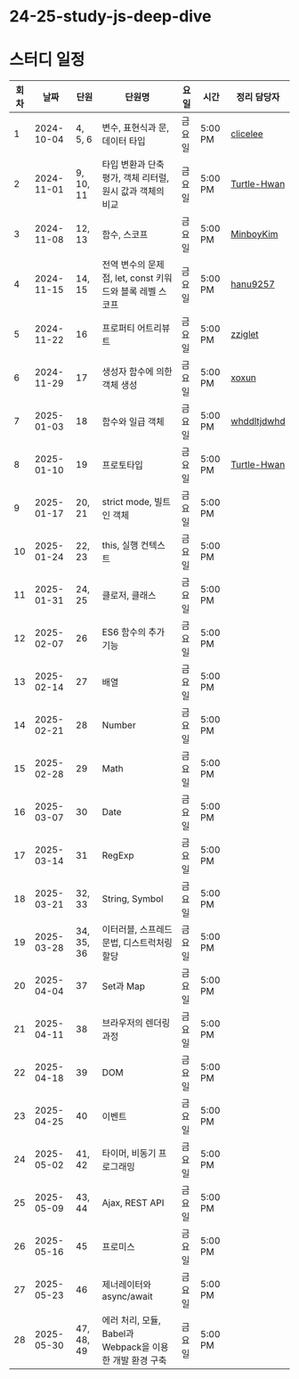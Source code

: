# 24-25-study-js-deep-dive

# 스터디 일정

| 회차  | 날짜         | 단원         | 단원명                                     | 요일  | 시간      | 정리 담당자                                        |
| --- | ---------- | ---------- | --------------------------------------- | --- | ------- | --------------------------------------------- |
| 1   | 2024-10-04 | 4, 5, 6    | 변수, 표현식과 문, 데이터 타입                      | 금요일 | 5:00 PM | [clicelee](https://github.com/clicelee)       |
| 2   | 2024-11-01 | 9, 10, 11  | 타입 변환과 단축 평가, 객체 리터럴, 원시 값과 객체의 비교      | 금요일 | 5:00 PM | [Turtle-Hwan](https://github.com/Turtle-Hwan) |
| 3   | 2024-11-08 | 12, 13     | 함수, 스코프                                 | 금요일 | 5:00 PM | [MinboyKim](https://github.com/MinboyKim)     |
| 4   | 2024-11-15 | 14, 15     | 전역 변수의 문제점, let, const 키워드와 블록 레벨 스코프   | 금요일 | 5:00 PM | [hanu9257](https://github.com/hanu9257)       |
| 5   | 2024-11-22 | 16         | 프로퍼티 어트리뷰트                              | 금요일 | 5:00 PM | [zziglet](https://github.com/zziglet)         |
| 6   | 2024-11-29 | 17         | 생성자 함수에 의한 객체 생성                        | 금요일 | 5:00 PM | [xoxun](https://github.com/xoxun)             |
| 7   | 2025-01-03 | 18         | 함수와 일급 객체                               | 금요일 | 5:00 PM | [whddltjdwhd](https://github.com/whddltjdwhd) |
| 8   | 2025-01-10 | 19         | 프로토타입                                   | 금요일 | 5:00 PM | [Turtle-Hwan](https://github.com/Turtle-Hwan) |
| 9   | 2025-01-17 | 20, 21     | strict mode, 빌트인 객체                     | 금요일 | 5:00 PM |                                               |
| 10  | 2025-01-24 | 22, 23     | this, 실행 컨텍스트                           | 금요일 | 5:00 PM |                                               |
| 11  | 2025-01-31 | 24, 25     | 클로저, 클래스                                | 금요일 | 5:00 PM |                                               |
| 12  | 2025-02-07 | 26         | ES6 함수의 추가 기능                           | 금요일 | 5:00 PM |                                               |
| 13  | 2025-02-14 | 27         | 배열                                      | 금요일 | 5:00 PM |                                               |
| 14  | 2025-02-21 | 28         | Number                                  | 금요일 | 5:00 PM |                                               |
| 15  | 2025-02-28 | 29         | Math                                    | 금요일 | 5:00 PM |                                               |
| 16  | 2025-03-07 | 30         | Date                                    | 금요일 | 5:00 PM |                                               |
| 17  | 2025-03-14 | 31         | RegExp                                  | 금요일 | 5:00 PM |                                               |
| 18  | 2025-03-21 | 32, 33     | String, Symbol                          | 금요일 | 5:00 PM |                                               |
| 19  | 2025-03-28 | 34, 35, 36 | 이터러블, 스프레드 문법, 디스트럭처링 할당                | 금요일 | 5:00 PM |                                               |
| 20  | 2025-04-04 | 37         | Set과 Map                                | 금요일 | 5:00 PM |                                               |
| 21  | 2025-04-11 | 38         | 브라우저의 렌더링 과정                            | 금요일 | 5:00 PM |                                               |
| 22  | 2025-04-18 | 39         | DOM                                     | 금요일 | 5:00 PM |                                               |
| 23  | 2025-04-25 | 40         | 이벤트                                     | 금요일 | 5:00 PM |                                               |
| 24  | 2025-05-02 | 41, 42     | 타이머, 비동기 프로그래밍                          | 금요일 | 5:00 PM |                                               |
| 25  | 2025-05-09 | 43, 44     | Ajax, REST API                          | 금요일 | 5:00 PM |                                               |
| 26  | 2025-05-16 | 45         | 프로미스                                    | 금요일 | 5:00 PM |                                               |
| 27  | 2025-05-23 | 46         | 제너레이터와 async/await                      | 금요일 | 5:00 PM |                                               |
| 28  | 2025-05-30 | 47, 48, 49 | 에러 처리, 모듈, Babel과 Webpack을 이용한 개발 환경 구축 | 금요일 | 5:00 PM |                                               |
